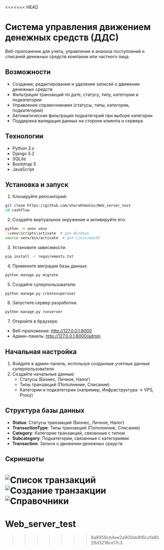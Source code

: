 <<<<<<< HEAD
# Система управления движением денежных средств (ДДС)

Веб-приложение для учета, управления и анализа поступлений и списаний денежных средств компании или частного лица.

## Возможности

- Создание, редактирование и удаление записей о движении денежных средств
- Фильтрация транзакций по дате, статусу, типу, категории и подкатегории
- Управление справочниками (статусы, типы, категории, подкатегории)
- Автоматическая фильтрация подкатегорий при выборе категории
- Поддержка валидации данных на стороне клиента и сервера

## Технологии

- Python 3.x
- Django 5.2
- SQLite
- Bootstrap 5
- JavaScript

## Установка и запуск

1. Клонируйте репозиторий:
```bash
git clone https://github.com/shorakhmatov/Web_server_test
cd cashflow
```

2. Создайте виртуальное окружение и активируйте его:
```bash
python -m venv venv
.\venv\Scripts\activate  # для Windows
source venv/bin/activate  # для Linux/macOS
```

3. Установите зависимости:
```bash
pip install -r requirements.txt
```

4. Примените миграции базы данных:
```bash
python manage.py migrate
```

5. Создайте суперпользователя:
```bash
python manage.py createsuperuser
```

6. Запустите сервер разработки:
```bash
python manage.py runserver
```

7. Откройте в браузере:
- Веб-приложение: http://127.0.0.1:8000
- Админ-панель: http://127.0.0.1:8000/admin

## Начальная настройка

1. Войдите в админ-панель, используя созданные учетные данные суперпользователя
2. Создайте начальные данные:
   - Статусы (Бизнес, Личное, Налог)
   - Типы транзакций (Пополнение, Списание)
   - Категории и подкатегории (например, Инфраструктура -> VPS, Proxy)

## Структура базы данных

- **Status**: Статусы транзакций (Бизнес, Личное, Налог)
- **TransactionType**: Типы транзакций (Пополнение, Списание)
- **Category**: Категории транзакций, связанные с типом
- **Subcategory**: Подкатегории, связанные с категориями
- **Transaction**: Записи о движении денежных средств

## Скриншоты

![Список транзакций](screenshots/transactions.png)
![Создание транзакции](screenshots/create_transaction.png)
![Справочники](screenshots/references.png)
=======
# Web_server_test
>>>>>>> 8a8959cb4ee2a900eb8f6ccfa8029d3218ce17c3
